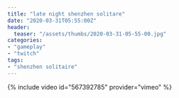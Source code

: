 ```yaml
---
title: "late night shenzhen solitare"
date: "2020-03-31T05:55:00Z"
header:
  teaser: "/assets/thumbs/2020-03-31-05-55-00.jpg"
categories:
- "gameplay"
- "twitch"
tags:
- "shenzhen solitaire"
---
```

{% include video id="567392785" provider="vimeo" %}
